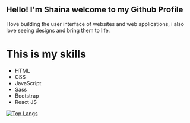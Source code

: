 ## Hello! I'm Shaina welcome to my Github Profile

I love building the user interface of websites and web applications, i also love seeing designs and bring them to life.

# This is my skills
- HTML
- CSS
- JavaScript
- Sass
- Bootstrap
- React JS

[![Top Langs](https://github-readme-stats.vercel.app/api/top-langs/?username=shainadeguzman)](https://github.com/anuraghazra/github-readme-stats)
